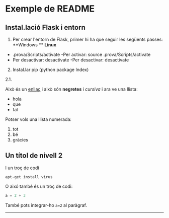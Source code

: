 # Exemple de README

## Instal.lació Flask i entorn

1. Per crear l'entorn de Flask, primer hi ha que seguir les següents passes: 
 **Windows **                      **Linux**
 - .prova/Scripts/activate      -Per activar: source .prova/Scripts/activate
 - Per desactivar: desactivate  -Per desactivar: desactivate

2. Instal.lar pip (python package Index)

2.1. 

Això és un [enllaç](https://google.com) i això són **negretes** i *cursiva* i ara ve una llista:

* hola
* que
* tal

Potser vols una llista numerada:

1. tot
2. bé
3. gràcies

## Un títol de nivell 2

I un troç de codi

    apt-get install virus

O aixó també és un troç de codi:

```python
a = 2 + 3
```
També pots integrar-ho `a=2` al paràgraf.

---
